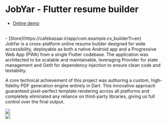 # JobYar - Flutter resume builder
  - [Online demo](http://hesam.cc/jobyar/)
  <br />
  - [Store](https://cafebazaar.ir/app/com.example.cv_builder?l=en)
  <br />
JobYar is a cross-platform online resume builder designed for wide accessibility, deployable as both a native Android app and a Progressive Web App (PWA) from a single Flutter codebase.
The application was architected to be scalable and maintainable, leveraging Provider for state management and GetIt for dependency injection to ensure clean code and testability.

A core technical achievement of this project was authoring a custom, high-fidelity PDF generation engine entirely in Dart.
This innovative approach guaranteed pixel-perfect template rendering across all platforms and completely eliminated any reliance on third-party libraries, giving us full control over the final output.

<img src="https://hesam.cc/wp-content/uploads/2024/02/jobyar-flutter.webp" >
 <br />
<img src="https://hesam.cc/wp-content/uploads/2024/03/jobyar-web-website.webp" >









